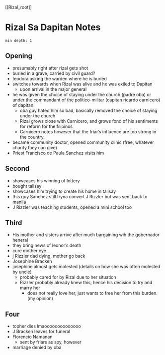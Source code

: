 [[Rizal_root]]
# Rizal Sa Dapitan Notes

```toc
min depth: 1
```

## Opening
- presumably right after rizal gets shot
- buried in a grave, carried by civil guard?
- teodora asking the warden where he is buried
- switches towards when Rizal was alive and he was exiled to Dapitan
	- upon arrival in the major general 
- he was given the choice of staying under the church (padre oba) or under  the commandant of the politico-militar (capitan ricardo carnicero) of dapitan.
	- oba guy hated him so bad, basically removed the choice of staying under the church
	- Rizal grows close with Carnicero, and grows fond of his sentiments for reform for the filipinos
	- Carnicero notes however that the friar’s influence are too strong in the country.
- became community doctor, opened community clinic (free, whatever charity they can give)
- Priest Francisco de Paula Sanchez visits him

## Second
- showcases his winning of lottery
- bought talisay
- showcases him trying to create his home in talisay
- this guy Sanchez still tryna convert J Rizzler but was sent back to manila 
- J Rizzler was teaching students, opened a mini school too

## Third
- His mother and sisters arrive after much bargaining wih the gobernador heneral
- they bring news of leonor’s death
- cure mother eye
- j Rizzler dad dying, mother go back
- Josephine Bracken
- josephine almost gets molested (details on how she was often molested by uncle)
	- probably cared for by Rizal due to her situation
	- Rizzler probably already knew this, hence his decision to try and marry her
		- does not really love her, just wants to free her from this burden. (my opinion)

## Four
- topher dies lmaoooooooooooooo
- J Bracken leaves for funeral
- Florencio Namanan
	- sent by friars as spy, however 
- marriage denied by oba


##